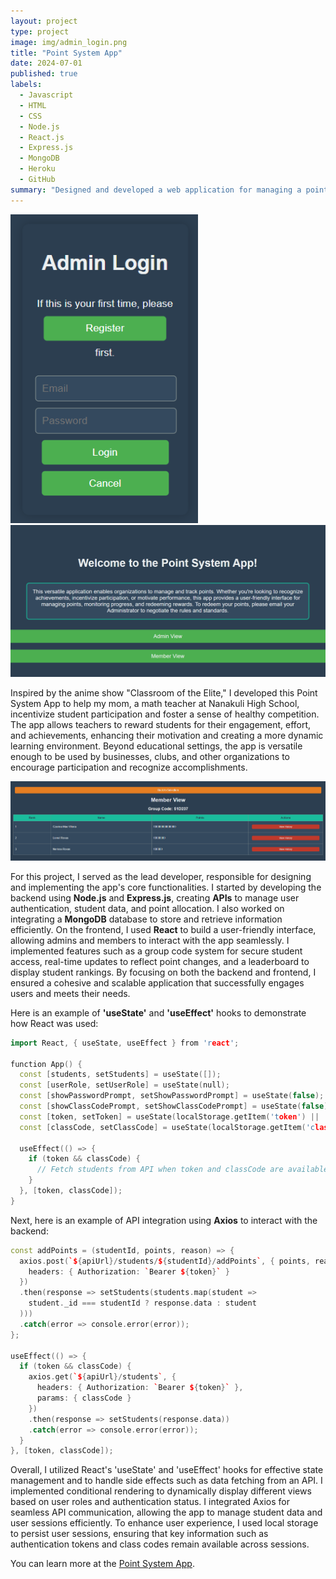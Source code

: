 ```yaml
---
layout: project
type: project
image: img/admin_login.png
title: "Point System App"
date: 2024-07-01
published: true
labels:
  - Javascript
  - HTML
  - CSS
  - Node.js
  - React.js
  - Express.js
  - MongoDB
  - Heroku
  - GitHub
summary: "Designed and developed a web application for managing a point-based reward system for admins and members."
---
```

<img src="img/admin_login.png" alt="Admin Login" width="300px">

<div class="text-center p-4">
  <a href="https://lionelroxas.github.io/point-system-app-frontend">
    <img src="../img/homepage.png" class="img-thumbnail" >
  </a>
</div>

Inspired by the anime show "Classroom of the Elite," I developed this Point System App to help my mom, a math teacher at Nanakuli High School, incentivize student participation and foster a sense of healthy competition. The app allows teachers to reward students for their engagement, effort, and achievements, enhancing their motivation and creating a more dynamic learning environment. Beyond educational settings, the app is versatile enough to be used by businesses, clubs, and other organizations to encourage participation and recognize accomplishments.

<div class="text-center p-4">
  <a href="https://lionelroxas.github.io/point-system-app-frontend">
    <img src="../img/member_view.png" class="img-thumbnail" >
  </a>
</div>

For this project, I served as the lead developer, responsible for designing and implementing the app's core functionalities. I started by developing the backend using <strong>Node.js</strong> and <strong>Express.js</strong>, creating <strong>APIs</strong> to manage user authentication, student data, and point allocation. I also worked on integrating a <strong>MongoDB</strong> database to store and retrieve information efficiently. On the frontend, I used <strong>React</strong> to build a user-friendly interface, allowing admins and members to interact with the app seamlessly. I implemented features such as a group code system for secure student access, real-time updates to reflect point changes, and a leaderboard to display student rankings. By focusing on both the backend and frontend, I ensured a cohesive and scalable application that successfully engages users and meets their needs.

Here is an example of <strong>'useState'</strong> and <strong>'useEffect'</strong> hooks to demonstrate how React was used:

```cpp
import React, { useState, useEffect } from 'react';

function App() {
  const [students, setStudents] = useState([]);
  const [userRole, setUserRole] = useState(null);
  const [showPasswordPrompt, setShowPasswordPrompt] = useState(false);
  const [showClassCodePrompt, setShowClassCodePrompt] = useState(false);
  const [token, setToken] = useState(localStorage.getItem('token') || '');
  const [classCode, setClassCode] = useState(localStorage.getItem('classCode') || '');

  useEffect(() => {
    if (token && classCode) {
      // Fetch students from API when token and classCode are available
    }
  }, [token, classCode]);
}
```
Next, here is an example of API integration using <strong>Axios</strong> to interact with the backend:

```cpp
const addPoints = (studentId, points, reason) => {
  axios.post(`${apiUrl}/students/${studentId}/addPoints`, { points, reason, classCode }, {
    headers: { Authorization: `Bearer ${token}` }
  })
  .then(response => setStudents(students.map(student =>
    student._id === studentId ? response.data : student
  )))
  .catch(error => console.error(error));
};

useEffect(() => {
  if (token && classCode) {
    axios.get(`${apiUrl}/students`, {
      headers: { Authorization: `Bearer ${token}` },
      params: { classCode }
    })
    .then(response => setStudents(response.data))
    .catch(error => console.error(error));
  }
}, [token, classCode]);
```
Overall, I utilized React's 'useState' and 'useEffect' hooks for effective state management and to handle side effects such as data fetching from an API. I implemented conditional rendering to dynamically display different views based on user roles and authentication status. I integrated Axios for seamless API communication, allowing the app to manage student data and user sessions efficiently. To enhance user experience, I used local storage to persist user sessions, ensuring that key information such as authentication tokens and class codes remain available across sessions.

You can learn more at the [Point System App](https://lionelroxas.github.io/point-system-app-frontend).
